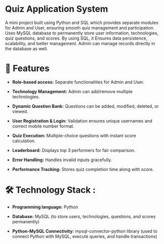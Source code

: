 # Quiz Application System 
A mini project built using Python and SQL which provides separate modules for Admin and User, ensuring smooth quiz management and participation. Uses MySQL database to permanently store user information, technologies, quiz questions, and scores. By using SQL, it Ensures data persistence, scalability, and better management. Admin can manage records directly in the database as well.

# 🌟 Features

* **Role-based access:** Separate functionalities for Admin and User.

* **Technology Management:** Admin can add/remove multiple technologies.

* **Dynamic Question Bank:** Questions can be added, modified, deleted, or viewed.

* **User Registration & Login:** Validation ensures unique usernames and correct mobile number format.

* **Quiz Execution:** Multiple-choice questions with instant score calculation.

* **Leaderboard:** Displays top 3 performers for fair comparison.

* **Error Handling:** Handles invalid inputs gracefully.

* **Performance Tracking:** Stores quiz completion time along with score.
  
# 🛠️ Technology Stack :

* **Programming language:** Python 

* **Database:** MySQL (to store users, technologies, questions, and scores permanently)

* **Python-MySQL Connectivity:** mysql-connector-python library (used to connect Python with MySQL, execute queries, and handle transactions)
